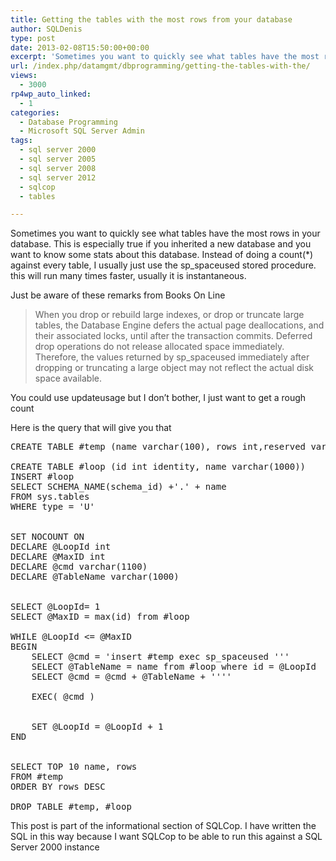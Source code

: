 ```yaml
---
title: Getting the tables with the most rows from your database
author: SQLDenis
type: post
date: 2013-02-08T15:50:00+00:00
excerpt: 'Sometimes you want to quickly see what tables have the most rows in your database. This is especially rue if you inherited a new database and you want to know some stats about this database. Instead of doing a count(*) against every table, I usually just use the sp_spaceused stored procedure. this will run many times faster, usually it is instantaneous.'
url: /index.php/datamgmt/dbprogramming/getting-the-tables-with-the/
views:
  - 3000
rp4wp_auto_linked:
  - 1
categories:
  - Database Programming
  - Microsoft SQL Server Admin
tags:
  - sql server 2000
  - sql server 2005
  - sql server 2008
  - sql server 2012
  - sqlcop
  - tables

---
```

Sometimes you want to quickly see what tables have the most rows in your database. This is especially true if you inherited a new database and you want to know some stats about this database. Instead of doing a count(*) against every table, I usually just use the sp_spaceused stored procedure. this will run many times faster, usually it is instantaneous. 

Just be aware of these remarks from Books On Line

> When you drop or rebuild large indexes, or drop or truncate large tables, the Database Engine defers the actual page deallocations, and their associated locks, until after the transaction commits. Deferred drop operations do not release allocated space immediately. Therefore, the values returned by sp_spaceused immediately after dropping or truncating a large object may not reflect the actual disk space available. 

You could use updateusage but I don&#8217;t bother, I just want to get a rough count

Here is the query that will give you that

<pre>CREATE TABLE #temp (name varchar(100), rows int,reserved varchar(100), data varchar(100),index_size  varchar(100),unused  varchar(100))

CREATE TABLE #loop (id int identity, name varchar(1000))
INSERT #loop
SELECT SCHEMA_NAME(schema_id) +'.' + name 
FROM sys.tables
WHERE type = 'U'


SET NOCOUNT ON
DECLARE @LoopId int
DECLARE @MaxID int
DECLARE @cmd varchar(1100)
DECLARE @TableName varchar(1000)


SELECT @LoopId= 1
SELECT @MaxID = max(id) from #loop

WHILE @LoopId <= @MaxID
BEGIN
	SELECT @cmd = 'insert #temp exec sp_spaceused '''
	SELECT @TableName = name from #loop where id = @LoopId
	SELECT @cmd = @cmd + @TableName + ''''

	EXEC( @cmd )


	SET @LoopId = @LoopId + 1
END


SELECT TOP 10 name, rows 
FROM #temp
ORDER BY rows DESC

DROP TABLE #temp, #loop</pre>

This post is part of the informational section of SQLCop. I have written the SQL in this way because I want SQLCop to be able to run this against a SQL Server 2000 instance